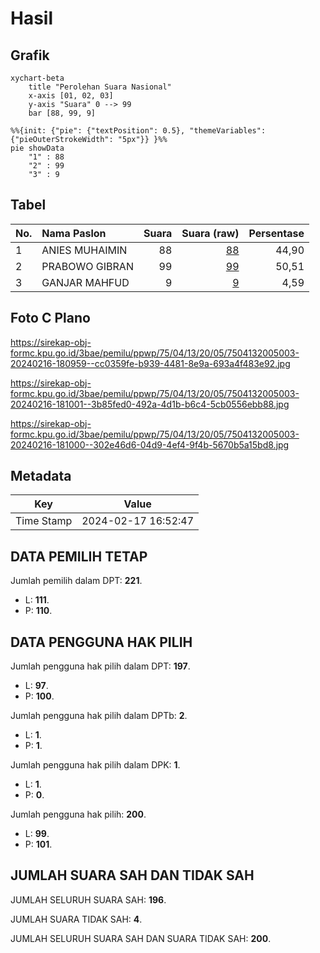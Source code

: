 # Hasil

## Grafik

```mermaid
xychart-beta
    title "Perolehan Suara Nasional"
    x-axis [01, 02, 03]
    y-axis "Suara" 0 --> 99
    bar [88, 99, 9]
```

```mermaid
%%{init: {"pie": {"textPosition": 0.5}, "themeVariables": {"pieOuterStrokeWidth": "5px"}} }%%
pie showData
    "1" : 88
    "2" : 99
    "3" : 9
```

## Tabel

| No. | Nama Paslon    | Suara | Suara (raw) | Persentase |
|:--- |:-------------- | -----:| -----------:| ----------:|
| 1   | ANIES MUHAIMIN | 88    | [88][p-1]   | 44,90      |
| 2   | PRABOWO GIBRAN | 99    | [99][p-2]   | 50,51      |
| 3   | GANJAR MAHFUD  | 9     | [9][p-3]    | 4,59       |


[p-1]: https://github.com/gigit-pemilu/pemilu-2024/blob/main/pilpres/hitung-suara/sub/75-gorontalo/sub/04-pohuwato/sub/13-popayato-barat/sub/2005-butungale/sub/003-tps/sub/paslon-1.txt
[p-2]: https://github.com/gigit-pemilu/pemilu-2024/blob/main/pilpres/hitung-suara/sub/75-gorontalo/sub/04-pohuwato/sub/13-popayato-barat/sub/2005-butungale/sub/003-tps/sub/paslon-2.txt
[p-3]: https://github.com/gigit-pemilu/pemilu-2024/blob/main/pilpres/hitung-suara/sub/75-gorontalo/sub/04-pohuwato/sub/13-popayato-barat/sub/2005-butungale/sub/003-tps/sub/paslon-3.txt

## Foto C Plano

https://sirekap-obj-formc.kpu.go.id/3bae/pemilu/ppwp/75/04/13/20/05/7504132005003-20240216-180959--cc0359fe-b939-4481-8e9a-693a4f483e92.jpg

https://sirekap-obj-formc.kpu.go.id/3bae/pemilu/ppwp/75/04/13/20/05/7504132005003-20240216-181001--3b85fed0-492a-4d1b-b6c4-5cb0556ebb88.jpg

https://sirekap-obj-formc.kpu.go.id/3bae/pemilu/ppwp/75/04/13/20/05/7504132005003-20240216-181000--302e46d6-04d9-4ef4-9f4b-5670b5a15bd8.jpg


## Metadata

| Key        | Value               |
| ---------- | ------------------- |
| Time Stamp | 2024-02-17 16:52:47 |


## DATA PEMILIH TETAP

Jumlah pemilih dalam DPT: **221**.
 * L: **111**.
 * P: **110**.

## DATA PENGGUNA HAK PILIH

Jumlah pengguna hak pilih dalam DPT: **197**.
 * L: **97**.
 * P: **100**.

Jumlah pengguna hak pilih dalam DPTb: **2**.
 * L: **1**.
 * P: **1**.

Jumlah pengguna hak pilih dalam DPK: **1**.
 * L: **1**.
 * P: **0**.

Jumlah pengguna hak pilih: **200**.
 * L: **99**.
 * P: **101**.

## JUMLAH SUARA SAH DAN TIDAK SAH

JUMLAH SELURUH SUARA SAH: **196**.

JUMLAH SUARA TIDAK SAH: **4**.

JUMLAH SELURUH SUARA SAH DAN SUARA TIDAK SAH: **200**.


